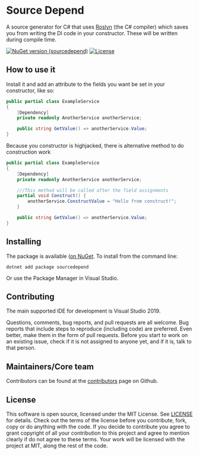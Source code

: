 # Source Depend

A source generator for C# that uses [Roslyn](https://github.com/dotnet/roslyn) (the C# compiler) which saves you from writing the DI code in your constructor.
These will be written during compile time.

[![NuGet version (sourcedepend)](https://img.shields.io/nuget/v/sourcedepend?color=blue)](https://www.nuget.org/packages/sourcedepend/)
[![License](https://img.shields.io/github/license/crwsolutions/sourcedepend.svg)](https://github.com/crwsolutions/sourcedepend/blob/master/LICENSE.txt)

## How to use it

Install it and add an attribute to the fields you want be set in your constructor, like so:

```csharp
public partial class ExampleService
{
    [Dependency]
    private readonly AnotherService anotherService;

    public string GetValue() => anotherService.Value;
}
```

Because you constructor is highjacked, there is alternative method to do construction work

```csharp
public partial class ExampleService
{
    [Dependency]
    private readonly AnotherService anotherService;

    ///This method will be called after the field assignments
    partial void Construct() {
        anotherService.ConstructValue = "Hello from construct!";
    }

    public string GetValue() => anotherService.Value;
}
```


## Installing

The package is available ([on NuGet](https://www.nuget.org/packages/sourcedepend).
To install from the command line:

```shell
dotnet add package sourcedepend
```

Or use the Package Manager in Visual Studio.

## Contributing

The main supported IDE for development is Visual Studio 2019.

Questions, comments, bug reports, and pull requests are all welcome.
Bug reports that include steps to reproduce (including code) are
preferred. Even better, make them in the form of pull requests.
Before you start to work on an existing issue, check if it is not assigned
to anyone yet, and if it is, talk to that person.

## Maintainers/Core team

Contributors can be found at the [contributors](https://github.com/crwsolutions/sourcedepend/graphs/contributors) page on Github.

## License

This software is open source, licensed under the MIT License.
See [LICENSE](https://github.com/crwsolutions/sourcedepend/blob/master/LICENSE) for details.
Check out the terms of the license before you contribute, fork, copy or do anything
with the code. If you decide to contribute you agree to grant copyright of all your contribution to this project and agree to
mention clearly if do not agree to these terms. Your work will be licensed with the project at MIT, along the rest of the code.
